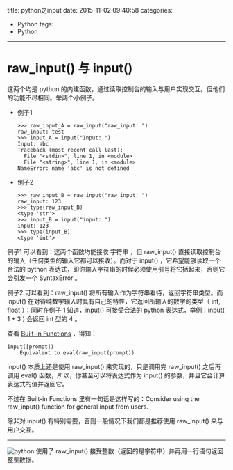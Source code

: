 title: python之input
date: 2015-11-02 09:40:58
categories:
- Python
tags: 
- Python
---


raw_input() 与 input()
=====================

这两个均是 python 的内建函数，通过读取控制台的输入与用户实现交互。但他们的功能不尽相同。举两个小例子。

* 例子1
	``` 
	>>> raw_input_A = raw_input("raw_input: ")
	raw_input: test
	>>> input_A = input("Input: ")
	Input: abc
	Traceback (most recent call last):
	  File "<stdin>", line 1, in <module>
	  File "<string>", line 1, in <module>
	NameError: name 'abc' is not defined
	```
* 例子2
	```
	>>> raw_input_B = raw_input("raw_input: ")
	raw_input: 123
	>>> type(raw_input_B)
	<type 'str'>
	>>> input_B = input("input: ")
	input: 123
	>>> type(input_B)
	<type 'int'>
	```
例子1 可以看到：这两个函数均能接收 字符串 ，但 raw_input() 直接读取控制台的输入（任何类型的输入它都可以接收）。而对于 input() ，它希望能够读取一个合法的 python 表达式，即你输入字符串的时候必须使用引号将它括起来，否则它会引发一个 SyntaxError 。

例子2 可以看到：raw_input() 将所有输入作为字符串看待，返回字符串类型。而 input() 在对待纯数字输入时具有自己的特性，它返回所输入的数字的类型（ int, float ）；同时在例子 1 知道，input() 可接受合法的 python 表达式，举例：input( 1 + 3 ) 会返回 int 型的 4 。

查看 [Built-in Functions](https://docs.python.org/2/library/functions.html#built-in-functions) ，得知：
```
input([prompt])
    Equivalent to eval(raw_input(prompt)) 
```

input() 本质上还是使用 raw_input() 来实现的，只是调用完 raw_input() 之后再调用 eval() 函数，所以，你甚至可以将表达式作为 input() 的参数，并且它会计算表达式的值并返回它。

不过在 Built-in Functions 里有一句话是这样写的：Consider using the raw_input() function for general input from users.

除非对 input() 有特别需要，否则一般情况下我们都是推荐使用 raw_input() 来与用户交互。

-------
![python](http://huangyan.qiniudn.com/python-cha.jpg?imageMogr2/thumbnail/400x200 "python")
使用了 raw_input() 接受整数（返回的是字符串）并再用一行语句返回整型数据。

